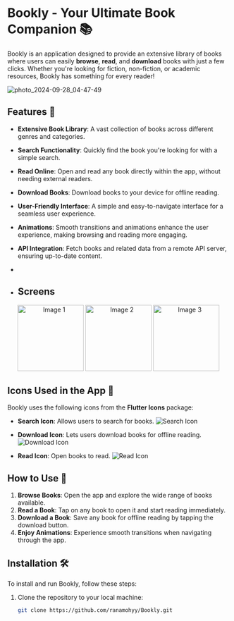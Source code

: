 # Bookly - Your Ultimate Book Companion 📚

Bookly is an application designed to provide an extensive library of books where users can easily **browse**, **read**, and **download** books with just a few clicks. Whether you're looking for fiction, non-fiction, or academic resources, Bookly has something for every reader!


![photo_2024-09-28_04-47-49](https://github.com/user-attachments/assets/fb6ac3de-f1da-4082-83dd-eeb8ac6d1c1d)

## Features 🚀
- **Extensive Book Library**: A vast collection of books across different genres and categories.
- **Search Functionality**: Quickly find the book you're looking for with a simple search.
- **Read Online**: Open and read any book directly within the app, without needing external readers.
- **Download Books**: Download books to your device for offline reading.
- **User-Friendly Interface**: A simple and easy-to-navigate interface for a seamless user experience.
- **Animations**: Smooth transitions and animations enhance the user experience, making browsing and reading more engaging.
- **API Integration**: Fetch books and related data from a remote API server, ensuring up-to-date content.

- 
-   ## Screens
  <p align="center">
  <img src="https://github.com/user-attachments/assets/102196d7-430a-43e8-a706-c60f014260db" alt="Image 1" width="150"/>
  <img src="https://github.com/user-attachments/assets/42cad556-d91e-471a-8d7b-074cdfcda83d" alt="Image 2" width="150"/>
  <img src="https://github.com/user-attachments/assets/351b5df6-9871-4f6a-844c-45028e15d9bb" alt="Image 3" width="150"/>
</p>


## Icons Used in the App 🎨

Bookly uses the following icons from the **Flutter Icons** package:

- **Search Icon**: Allows users to search for books.
  ![Search Icon](https://img.icons8.com/ios-filled/50/000000/search.png)

- **Download Icon**: Lets users download books for offline reading.
  ![Download Icon](https://img.icons8.com/ios-filled/50/000000/download.png)

- **Read Icon**: Open books to read.
  ![Read Icon](https://img.icons8.com/ios-filled/50/000000/book.png)


## How to Use 📖

1. **Browse Books**: Open the app and explore the wide range of books available.
3. **Read a Book**: Tap on any book to open it and start reading immediately.
4. **Download a Book**: Save any book for offline reading by tapping the download button.
5. **Enjoy Animations**: Experience smooth transitions when navigating through the app.

## Installation 🛠

To install and run Bookly, follow these steps:

1. Clone the repository to your local machine:
   ```bash
   git clone https://github.com/ranamohyy/Bookly.git
